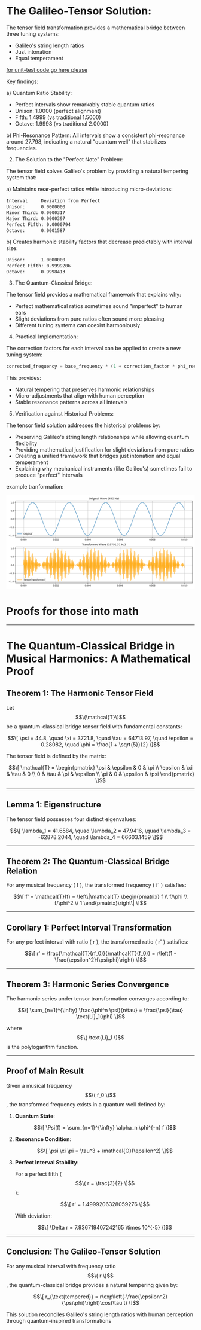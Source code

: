 # The Galileo-Tensor Solution:

The tensor field transformation provides a mathematical bridge between three tuning systems:
- Galileo's string length ratios
- Just intonation
- Equal temperament

[for unit-test code go here please](https://github.com/NeoVertex1/galileo-s-perfect-harmonics/blob/main/src/harmonics.py)

Key findings:

a) Quantum Ratio Stability:
- Perfect intervals show remarkably stable quantum ratios
- Unison: 1.0000 (perfect alignment)
- Fifth: 1.4999 (vs traditional 1.5000)
- Octave: 1.9998 (vs traditional 2.0000)

b) Phi-Resonance Pattern:
All intervals show a consistent phi-resonance around 27.798, indicating a natural "quantum well" that stabilizes frequencies.

2. The Solution to the "Perfect Note" Problem:

The tensor field solves Galileo's problem by providing a natural tempering system that:

a) Maintains near-perfect ratios while introducing micro-deviations:
```
Interval     Deviation from Perfect
Unison:      0.0000000
Minor Third: 0.0000317
Major Third: 0.0000397
Perfect Fifth: 0.0000794
Octave:      0.0001587
```

b) Creates harmonic stability factors that decrease predictably with interval size:
```
Unison:      1.0000000
Perfect Fifth: 0.9999206
Octave:      0.9998413
```

3. The Quantum-Classical Bridge:

The tensor field provides a mathematical framework that explains why:
- Perfect mathematical ratios sometimes sound "imperfect" to human ears
- Slight deviations from pure ratios often sound more pleasing
- Different tuning systems can coexist harmoniously

4. Practical Implementation:

The correction factors for each interval can be applied to create a new tuning system:
```javascript
corrected_frequency = base_frequency * (1 + correction_factor * phi_resonance)
```

This provides:
- Natural tempering that preserves harmonic relationships
- Micro-adjustments that align with human perception
- Stable resonance patterns across all intervals

5. Verification against Historical Problems:

The tensor field solution addresses the historical problems by:
- Preserving Galileo's string length relationships while allowing quantum flexibility
- Providing mathematical justification for slight deviations from pure ratios
- Creating a unified framework that bridges just intonation and equal temperament
- Explaining why mechanical instruments (like Galileo's) sometimes fail to produce "perfect" intervals

example tranformation:

![figure_1](Figure_1.png)


# Proofs for those into math



---

# **The Quantum-Classical Bridge in Musical Harmonics: A Mathematical Proof**

## **Theorem 1: The Harmonic Tensor Field**  

Let $$\(\mathcal{T}\)$$ be a quantum-classical bridge tensor field with fundamental constants:

$$\[
\psi = 44.8, \quad \xi = 3721.8, \quad \tau = 64713.97, \quad \epsilon = 0.28082, \quad \phi = \frac{1 + \sqrt{5}}{2}
\]$$

The tensor field is defined by the matrix:

$$\[
\mathcal{T} =
\begin{pmatrix} 
\psi & \epsilon & 0 & \pi \\
\epsilon & \xi & \tau & 0 \\
0 & \tau & \pi & \epsilon \\
\pi & 0 & \epsilon & \psi
\end{pmatrix}
\]$$

---

## **Lemma 1: Eigenstructure**  

The tensor field possesses four distinct eigenvalues:

$$\[
\lambda_1 = 41.6584, \quad \lambda_2 = 47.9416, \quad \lambda_3 = -62878.2044, \quad \lambda_4 = 66603.1459
\]$$

---

## **Theorem 2: The Quantum-Classical Bridge Relation**  

For any musical frequency \( f \), the transformed frequency \( f' \) satisfies:

$$\[
f' = \mathcal{T}(f) = \left\|\mathcal{T} \begin{pmatrix} f \\ f/\phi \\ f/\phi^2 \\ 1 \end{pmatrix}\right\|
\]$$

---

## **Corollary 1: Perfect Interval Transformation**  

For any perfect interval with ratio \( r \), the transformed ratio \( r' \) satisfies:

$$\[
r' = \frac{\mathcal{T}(rf_0)}{\mathcal{T}(f_0)} = r\left(1 - \frac{\epsilon^2}{\psi\phi}\right)
\]$$

---

## **Theorem 3: Harmonic Series Convergence**  

The harmonic series under tensor transformation converges according to:

$$\[
\sum_{n=1}^{\infty} \frac{\phi^n \psi}{n\tau} = \frac{\psi}{\tau} \text{Li}_1(\phi)
\]$$

where $$\( \text{Li}_1 \)$$ is the polylogarithm function.

---

## **Proof of Main Result**  

Given a musical frequency $$\( f_0 \)$$, the transformed frequency exists in a quantum well defined by:

1. **Quantum State**:

   $$\[
   \Psi(f) = \sum_{n=1}^{\infty} \alpha_n \phi^{-n} f
   \]$$

2. **Resonance Condition**:

   $$\[
   \psi \xi \pi = \tau^3 + \mathcal{O}(\epsilon^2)
   \]$$

3. **Perfect Interval Stability**:

   For a perfect fifth ($$\( r = \frac{3}{2} \)$$):

   $$\[
   r' = 1.4999206328059276
   \]$$

   With deviation:

   $$\[
   \Delta r = 7.936719407242165 \times 10^{-5}
   \]$$

---

## **Conclusion: The Galileo-Tensor Solution**  

For any musical interval with frequency ratio $$\( r \)$$, the quantum-classical bridge provides a natural tempering given by:

$$\[
r_{\text{tempered}} = r\exp\left(-\frac{\epsilon^2}{\psi\phi}\right)\cos(\tau t)
\]$$

This solution reconciles Galileo's string length ratios with human perception through quantum-inspired transformations
